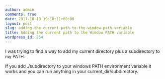 ```yaml
---
author: admin
comments: true
date: 2011-10-19 19:10:11+00:00
layout: post
slug: adding-the-current-path-to-the-window-path-variable
title: Adding the current path to the Window PATH variable
wordpress_id: 254
---
```


I was trying to find a way to add my current directory plus a subdirectory to my PATH.

If you add ./subdirectory to your windows PATH environment variable it works and you can run anything in your current_dir/subdirectory.

